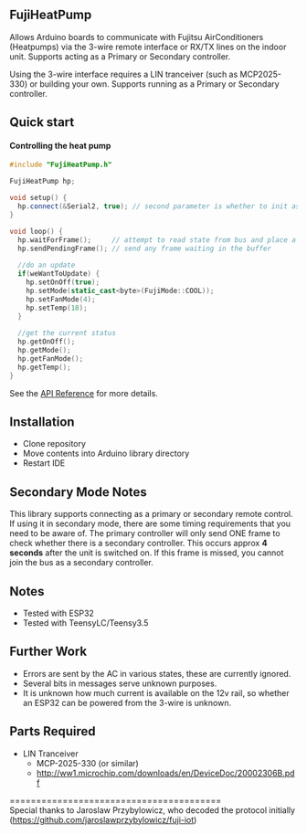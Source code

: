 FujiHeatPump
----------
Allows Arduino boards to communicate with Fujitsu AirConditioners (Heatpumps) via the 3-wire remote interface or RX/TX lines on the indoor unit. Supports acting as a Primary or Secondary controller.

Using the 3-wire interface requires a LIN tranceiver (such as MCP2025-330) or building your own. Supports running as a Primary or Secondary controller.

Quick start
-----------

#### Controlling the heat pump

```c++
#include "FujiHeatPump.h"

FujiHeatPump hp;

void setup() {
  hp.connect(&Serial2, true); // second parameter is whether to init as a secondary controller
}

void loop() {
  hp.waitForFrame();     // attempt to read state from bus and place a reply frame in the buffer
  hp.sendPendingFrame(); // send any frame waiting in the buffer
  
  //do an update
  if(weWantToUpdate) {
    hp.setOnOff(true);
    hp.setMode(static_cast<byte>(FujiMode::COOL));
    hp.setFanMode(4);
    hp.setTemp(18);
  }
  
  //get the current status
  hp.getOnOff();
  hp.getMode();
  hp.getFanMode();
  hp.getTemp();
}

```

See the [API Reference](https://github.com/unreality/FujiHeatPump/blob/master/docs/Reference.md) for more details.

Installation
------------
- Clone repository
- Move contents into Arduino library directory
- Restart IDE

Secondary Mode Notes
--------------------

This library supports connecting as a primary or secondary remote control. If using it in secondary mode, there are some timing requirements that you need to be aware of. The primary controller will only send ONE frame to check whether there is a secondary controller. This occurs approx **4 seconds** after the unit is switched on. If this frame is missed, you cannot join the bus as a secondary controller. 


Notes
-----
- Tested with ESP32
- Tested with TeensyLC/Teensy3.5

Further Work
------------
- Errors are sent by the AC in various states, these are currently ignored.
- Several bits in messages serve unknown purposes.
- It is unknown how much current is available on the 12v rail, so whether an ESP32 can be powered from the 3-wire is unknown.

Parts Required
--------------

- LIN Tranceiver
  - MCP-2025-330 (or similar)
  - http://ww1.microchip.com/downloads/en/DeviceDoc/20002306B.pdf
  
========================================  
Special thanks to Jaroslaw Przybylowicz, who decoded the protocol initially (https://github.com/jaroslawprzybylowicz/fuji-iot)

